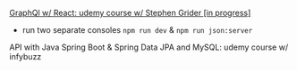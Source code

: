 [GraphQl w/ React: udemy course w/ Stephen Grider [in progress]](https://github.com/gabrielc42/Lyrical-GraphQL)
- run two separate consoles `npm run dev` & `npm run json:server`

API with Java Spring Boot & Spring Data JPA and MySQL: udemy course w/ infybuzz
